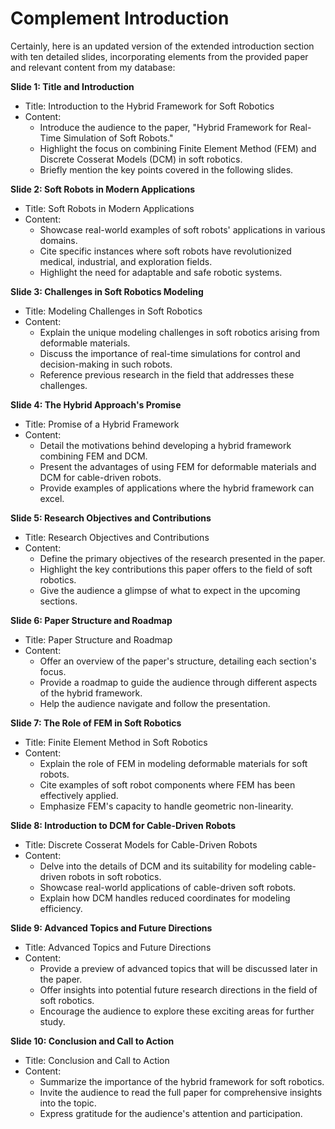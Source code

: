 # Complement Introduction

Certainly, here is an updated version of the extended introduction section with ten detailed slides, incorporating elements from the provided paper and relevant content from my database:

**Slide 1: Title and Introduction**

- Title: Introduction to the Hybrid Framework for Soft Robotics
- Content:
  - Introduce the audience to the paper, "Hybrid Framework for Real-Time Simulation of Soft Robots."
  - Highlight the focus on combining Finite Element Method (FEM) and Discrete Cosserat Models (DCM) in soft robotics.
  - Briefly mention the key points covered in the following slides.

**Slide 2: Soft Robots in Modern Applications**

- Title: Soft Robots in Modern Applications
- Content:
  - Showcase real-world examples of soft robots' applications in various domains.
  - Cite specific instances where soft robots have revolutionized medical, industrial, and exploration fields.
  - Highlight the need for adaptable and safe robotic systems.

**Slide 3: Challenges in Soft Robotics Modeling**

- Title: Modeling Challenges in Soft Robotics
- Content:
  - Explain the unique modeling challenges in soft robotics arising from deformable materials.
  - Discuss the importance of real-time simulations for control and decision-making in such robots.
  - Reference previous research in the field that addresses these challenges.

**Slide 4: The Hybrid Approach's Promise**

- Title: Promise of a Hybrid Framework
- Content:
  - Detail the motivations behind developing a hybrid framework combining FEM and DCM.
  - Present the advantages of using FEM for deformable materials and DCM for cable-driven robots.
  - Provide examples of applications where the hybrid framework can excel.

**Slide 5: Research Objectives and Contributions**

- Title: Research Objectives and Contributions
- Content:
  - Define the primary objectives of the research presented in the paper.
  - Highlight the key contributions this paper offers to the field of soft robotics.
  - Give the audience a glimpse of what to expect in the upcoming sections.

**Slide 6: Paper Structure and Roadmap**

- Title: Paper Structure and Roadmap
- Content:
  - Offer an overview of the paper's structure, detailing each section's focus.
  - Provide a roadmap to guide the audience through different aspects of the hybrid framework.
  - Help the audience navigate and follow the presentation.

**Slide 7: The Role of FEM in Soft Robotics**

- Title: Finite Element Method in Soft Robotics
- Content:
  - Explain the role of FEM in modeling deformable materials for soft robots.
  - Cite examples of soft robot components where FEM has been effectively applied.
  - Emphasize FEM's capacity to handle geometric non-linearity.

**Slide 8: Introduction to DCM for Cable-Driven Robots**

- Title: Discrete Cosserat Models for Cable-Driven Robots
- Content:
  - Delve into the details of DCM and its suitability for modeling cable-driven robots in soft robotics.
  - Showcase real-world applications of cable-driven soft robots.
  - Explain how DCM handles reduced coordinates for modeling efficiency.

**Slide 9: Advanced Topics and Future Directions**

- Title: Advanced Topics and Future Directions
- Content:
  - Provide a preview of advanced topics that will be discussed later in the paper.
  - Offer insights into potential future research directions in the field of soft robotics.
  - Encourage the audience to explore these exciting areas for further study.

**Slide 10: Conclusion and Call to Action**

- Title: Conclusion and Call to Action
- Content:
  - Summarize the importance of the hybrid framework for soft robotics.
  - Invite the audience to read the full paper for comprehensive insights into the topic.
  - Express gratitude for the audience's attention and participation.

